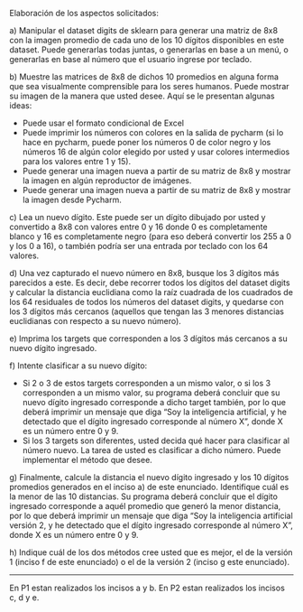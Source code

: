Elaboración de los aspectos solicitados:

a) Manipular el dataset digits de sklearn para generar una matriz de 8x8 con la imagen promedio de cada uno de los 10 dígitos disponibles en este dataset. Puede generarlas todas juntas, o generarlas en base a un menú, o generarlas en base al número que el usuario ingrese por teclado.

b) Muestre las matrices de 8x8 de dichos 10 promedios en alguna forma que sea visualmente comprensible para los seres humanos. Puede mostrar su imagen de la manera que usted desee. Aquí se le presentan algunas ideas:
  - Puede usar el formato condicional de Excel
  - Puede imprimir los números con colores en la salida de pycharm (si lo hace en pycharm, puede poner los números 0 de color negro y los números 16 de algún color elegido por usted y usar colores intermedios para los valores entre 1 y 15).
  - Puede generar una imagen nueva a partir de su matriz de 8x8 y mostrar la imagen en algún reproductor de imágenes.
  - Puede generar una imagen nueva a partir de su matriz de 8x8 y mostrar la imagen desde Pycharm.

c) Lea un nuevo dígito. Este puede ser un dígito dibujado por usted y convertido a 8x8 con valores entre 0 y 16 donde 0 es completamente blanco y 16 es completamente negro (para eso deberá convertir los 255 a 0 y los 0 a 16), o también podría ser una entrada por teclado con los 64 valores.

d) Una vez capturado el nuevo número en 8x8, busque los 3 dígitos más parecidos a este. Es decir, debe recorrer todos los dígitos del dataset digits y calcular la distancia euclidiana como la raíz cuadrada de los cuadrados de los 64 residuales de todos los números del dataset digits, y quedarse con los 3 dígitos más cercanos (aquellos que tengan las 3 menores distancias euclidianas con respecto a su nuevo número).

e) Imprima los targets que corresponden a los 3 dígitos más cercanos a su nuevo dígito ingresado.

f) Intente clasificar a su nuevo dígito:
  - Si 2 o 3 de estos targets corresponden a un mismo valor, o si los 3 corresponden a un mismo valor, su programa deberá concluir que su nuevo dígito ingresado corresponde a dicho target también, por lo que deberá imprimir un mensaje que diga “Soy la inteligencia artificial, y he detectado que el dígito ingresado corresponde al número X”, donde X es un número entre 0 y 9.
  - Si los 3 targets son diferentes, usted decida qué hacer para clasificar al número nuevo. La tarea de usted es clasificar a dicho número. Puede implementar el método que desee.

g) Finalmente, calcule la distancia el nuevo dígito ingresado y los 10 dígitos promedios generados en el inciso a) de este enunciado. Identifique cuál es la menor de las 10 distancias. Su programa deberá concluir que el dígito ingresado corresponde a aquél promedio que generó la menor distancia, por lo que deberá imprimir un mensaje que diga “Soy la inteligencia artificial versión 2, y he detectado que el dígito ingresado corresponde al número X”, donde X es un número entre 0 y 9.

h) Indique cuál de los dos métodos cree usted que es mejor, el de la versión 1 (inciso f de este enunciado) o el de la versión 2 (inciso g este enunciado).

-----

En P1 estan realizados los incisos a y b.
En P2 estan realizados los incisos c, d y e.
